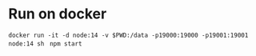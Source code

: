 # Run on docker

`docker run -it -d node:14 -v $PWD:/data -p19000:19000 -p19001:19001 node:14 sh `
`npm start`
